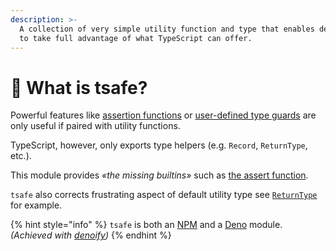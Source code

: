 ```yaml
---
description: >-
  A collection of very simple utility function and type that enables developers
  to take full advantage of what TypeScript can offer.
---
```


# 👋 What is tsafe?

Powerful features like [assertion functions](https://www.typescriptlang.org/docs/handbook/release-notes/typescript-3-7.html#assertion-functions) or [user-defined type guards](https://www.typescriptlang.org/docs/handbook/advanced-types.html#user-defined-type-guards) are only useful if paired with utility functions.

TypeScript, however, only exports type helpers (e.g. `Record`, `ReturnType`, etc.).

This module provides _«the missing builtins»_ such as [the assert function](assert.md).

`tsafe` also corrects frustrating aspect of default utility type see [`ReturnType`](returntype.md) for example.

{% hint style="info" %}
`tsafe` is both an [NPM](https://www.npmjs.com/package/tsafe) and a [Deno](https://deno.land/x/tsafe) module. _(Achieved with_ [_denoify_](https://denoify.land)_)_
{% endhint %}

